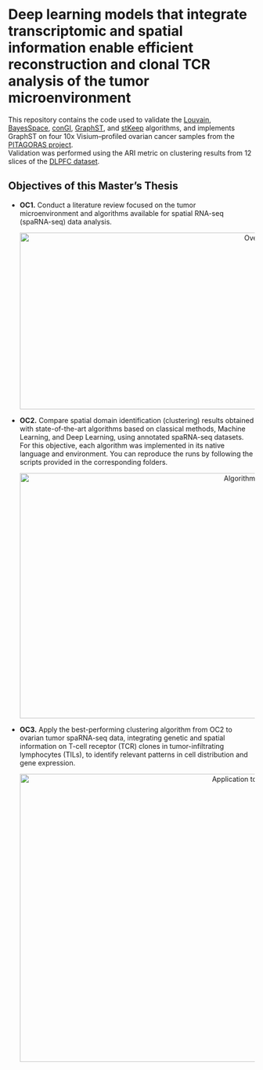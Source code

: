 # Deep learning models that integrate transcriptomic and spatial information enable efficient reconstruction and clonal TCR analysis of the tumor microenvironment

This repository contains the code used to validate the [Louvain](https://doi.org/10.1038/s41598-019-41695-z), [BayesSpace](https://doi.org/10.1038/s41587-021-00935-2), [conGI](https://doi.org/10.1093/bib/bbad048), [GraphST](https://doi.org/10.1038/s41467-023-36796-3), and [stKeep](https://doi.org/10.1038/s41467-024-49171-7) algorithms, and implements GraphST on four 10x Visium–profiled ovarian cancer samples from the [PITAGORAS project](https://cima.cun.es/investigacion/proyecto-pitagoras).  
Validation was performed using the ARI metric on clustering results from 12 slices of the [DLPFC dataset](https://github.com/LieberInstitute/HumanPilot).

## Objectives of this Master’s Thesis

- **OC1.** Conduct a literature review focused on the tumor microenvironment and algorithms available for spatial RNA-seq (spaRNA-seq) data analysis.  
  <div align="center">
    <img width="964" height="360" alt="Overview" src="https://github.com/user-attachments/assets/987422e2-43b6-4fb1-8e80-acf6caec7b4b" />
  </div>

- **OC2.** Compare spatial domain identification (clustering) results obtained with state-of-the-art algorithms based on classical methods, Machine Learning, and Deep Learning, using annotated spaRNA-seq datasets.  
  For this objective, each algorithm was implemented in its native language and environment. You can reproduce the runs by following the scripts provided in the corresponding folders.  
  <div align="center">
    <img width="964" height="500" alt="Algorithm comparison" src="https://github.com/user-attachments/assets/7e9749d3-51aa-400a-abd6-ba2da4341a2b" />
  </div>

- **OC3.** Apply the best-performing clustering algorithm from OC2 to ovarian tumor spaRNA-seq data, integrating genetic and spatial information on T-cell receptor (TCR) clones in tumor-infiltrating lymphocytes (TILs), to identify relevant patterns in cell distribution and gene expression.  
  <div align="center">
    <img width="963" height="587" alt="Application to ovarian cancer" src="https://github.com/user-attachments/assets/ded256a9-5817-420d-a5fb-8d601ed453a6" />
  </div>
